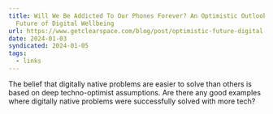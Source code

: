 ```yaml
---
title: Will We Be Addicted To Our Phones Forever? An Optimistic Outlook on the
  Future of Digital Wellbeing
url: https://www.getclearspace.com/blog/post/optimistic-future-digital-wellbeing
date: 2024-01-03
syndicated: 2024-01-05
tags:
  - links
---
```


The belief that digitally native problems are easier to solve than others is based on deep techno-optimist assumptions. Are there any good examples where digitally native problems were successfully solved with more tech?
